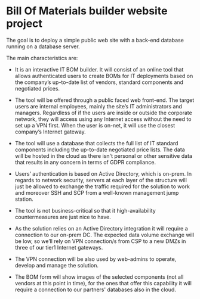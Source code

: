 # Bill Of Materials builder website project

The goal is to deploy a simple public web site with a back-end database running on a database server.

The main characteristics are:

- It is an interactive IT BOM builder. It will consist of an online tool that allows authenticated users to create BOMs for IT deployments based on the company’s up-to-date list of vendors, standard components and negotiated prices.

- The tool will be offered through a public faced web front-end. The target users are internal employees, mainly the site’s IT administrators and managers. Regardless of if the users are inside or outside the corporate network, they will access using any Internet access without the need to set up a VPN first. When the user is on-net, it will use the closest company’s Internet gateway.

- The tool will use a database that collects the full list of IT standard components including the up-to-date negotiated price lists. The data will be hosted in the cloud as there isn't personal or other sensitive data that results in any concern in terms of GDPR compliance.

- Users’ authentication is based on Active Directory, which is on-prem. In regards to network security, servers at each layer of the structure will just be allowed to exchange the traffic required for the solution to work and moreover SSH and SCP from a well-known management jump station.

- The tool is not business-critical so that it high-availability countermeasures are just nice to have.

- As the solution relies on an Active Directory integration it will require a connection to our on-prem DC. The expected data volume exchange will be low, so we’ll rely on VPN connection/s from CSP to a new DMZs in three of our tier1 Internet gateways. 

- The VPN connection will be also used by web-admins to operate, develop and manage the solution.

- The BOM form will show images of the selected components (not all vendors at this point in time), for the ones that offer this capability it will require a connection to our partners' databases also in the cloud.
